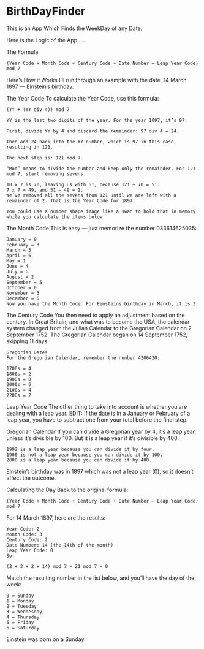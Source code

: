 # BirthDayFinder

This is an App Which Finds the WeekDay of any Date.

Here is the Logic of the App......

The Formula:

    (Year Code + Month Code + Century Code + Date Number – Leap Year Code) mod 7

Here’s How it Works
    I’ll run through an example with the date, 14 March 1897 — Einstein’s birthday.

The Year Code
    To calculate the Year Code, use this formula:

    (YY + (YY div 4)) mod 7

    YY is the last two digits of the year. For the year 1897, it’s 97.

    First, divide YY by 4 and discard the remainder: 97 div 4 = 24.

    Then add 24 back into the YY number, which is 97 in this case, resulting in 121.

    The next step is: 121 mod 7.

    “Mod” means to divide the number and keep only the remainder. For 121 mod 7, start removing sevens:

    10 x 7 is 70, leaving us with 51, because 121 – 70 = 51.
    7 x 7 = 49, and 51 – 49 = 2.
    We’ve removed all the sevens from 121 until we are left with a remainder of 2. That is the Year Code for 1897.

    You could use a number shape image like a swan to hold that in memory while you calculate the items below.

The Month Code
    This is easy — just memorize the number 033614625035:

    January = 0
    February = 3
    March = 3
    April = 6
    May = 1
    June = 4
    July = 6
    August = 2
    September = 5
    October = 0
    November = 3
    December = 5
    Now you have the Month Code. For Einsteins birthday in March, it is 3.


The Century Code
    You then need to apply an adjustment based on the century. In Great Britain, and what was to become the USA, the calendar system changed from the Julian Calendar to the Gregorian Calendar on 2 September 1752. The Gregorian Calendar began on 14 September 1752, skipping 11 days.

    Gregorian Dates
    For the Gregorian Calendar, remember the number 4206420:

    1700s = 4
    1800s = 2
    1900s = 0
    2000s = 6
    2100s = 4
    2200s = 2

Leap Year Code
    The other thing to take into account is whether you are dealing with a leap year. EDIT: If the date is in a January or February of a leap year, you have to subtract one from your total before the final step.

Gregorian Calendar
    If you can divide a Gregorian year by 4, it’s a leap year, unless it’s divisible by 100. But it is a leap year if it’s divisible by 400.

    1992 is a leap year because you can divide it by four.
    1900 is not a leap year because you can divide it by 100.
    2000 is a leap year because you can divide it by 400.

Einstein’s birthday was in 1897 which was not a leap year (0), so it doesn’t affect the outcome.

Calculating the Day
    Back to the original formula:

    (Year Code + Month Code + Century Code + Date Number – Leap Year Code) mod 7

For 14 March 1897, here are the results:

    Year Code: 2
    Month Code: 3
    Century Code: 2
    Date Number: 14 (the 14th of the month)
    Leap Year Code: 0
    So:

    (2 + 3 + 2 + 14) mod 7 = 21 mod 7 = 0

Match the resulting number in the list below, and you’ll have the day of the week:

    0 = Sunday
    1 = Monday
    2 = Tuesday
    3 = Wednesday
    4 = Thursday
    5 = Friday
    6 = Saturday
Einstein was born on a Sunday.
